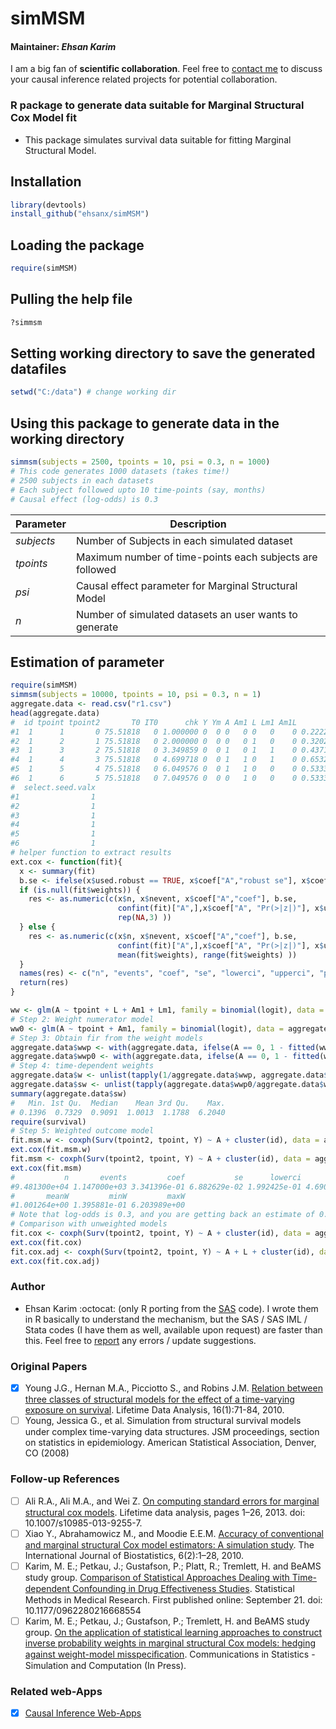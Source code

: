 # simMSM
#### Maintainer: *Ehsan Karim* 
I am a big fan of **scientific collaboration**. Feel free to [contact me](http://www.ehsankarim.com) to discuss your causal inference related projects for potential collaboration.
### R package to generate data suitable for Marginal Structural Cox Model fit
* This package simulates survival data suitable for fitting Marginal Structural Model.

## Installation
```R
library(devtools)
install_github("ehsanx/simMSM")
```

## Loading the package
```R
require(simMSM)
```

## Pulling the help file
```R
?simmsm
```

## Setting working directory to save the generated datafiles
```R
setwd("C:/data") # change working dir
```

## Using this package to generate data in the working directory
```R
simmsm(subjects = 2500, tpoints = 10, psi = 0.3, n = 1000)
# This code generates 1000 datasets (takes time!)
# 2500 subjects in each datasets
# Each subject followed upto 10 time-points (say, months)
# Causal effect (log-odds) is 0.3
```
|    **Parameter**    | **Description** |
|----------------|------------|
| *subjects*  | Number of Subjects in each simulated dataset |
| *tpoints*      | Maximum number of time-points each subjects are followed   |
| *psi* | Causal effect parameter for Marginal Structural Model  |
| *n* | Number of simulated datasets an user wants to generate  |

## Estimation of parameter

```R
require(simMSM)
simmsm(subjects = 10000, tpoints = 10, psi = 0.3, n = 1)
aggregate.data <- read.csv("r1.csv")
head(aggregate.data)
#  id tpoint tpoint2       T0 IT0      chk Y Ym A Am1 L Lm1 Am1L       pAt  T maxT        pL psi
#1  1      1       0 75.51818   0 1.000000 0  0 0   0 0   0    0 0.2222222 NA   10 0.3000000 0.3
#2  1      2       1 75.51818   0 2.000000 0  0 0   0 1   0    0 0.3202196 NA   10 0.3000000 0.3
#3  1      3       2 75.51818   0 3.349859 0  0 1   0 1   1    0 0.4371436 NA   10 0.3913043 0.3
#4  1      4       3 75.51818   0 4.699718 0  0 1   1 0   1    0 0.6532898 NA   10 0.2432432 0.3
#5  1      5       4 75.51818   0 6.049576 0  0 1   1 0   0    0 0.5333333 NA   10 0.1764706 0.3
#6  1      6       5 75.51818   0 7.049576 0  0 0   1 0   0    0 0.5333333 NA   10 0.1764706 0.3
#  select.seed.valx
#1                1
#2                1
#3                1
#4                1
#5                1
#6                1
# helper function to extract results
ext.cox <- function(fit){
  x <- summary(fit)
  b.se <- ifelse(x$used.robust == TRUE, x$coef["A","robust se"], x$coef["A","se(coef)"])
  if (is.null(fit$weights)) {
    res <- as.numeric(c(x$n, x$nevent, x$coef["A","coef"], b.se, 
                        confint(fit)["A",],x$coef["A", "Pr(>|z|)"], x$used.robust,
                        rep(NA,3) ))
  } else {
    res <- as.numeric(c(x$n, x$nevent, x$coef["A","coef"], b.se, 
                        confint(fit)["A",],x$coef["A", "Pr(>|z|)"], x$used.robust,
                        mean(fit$weights), range(fit$weights) ))
  }
  names(res) <- c("n", "events", "coef", "se", "lowerci", "upperci", "pval", "robust", "meanW", "minW", "maxW")
  return(res)
}

ww <- glm(A ~ tpoint + L + Am1 + Lm1, family = binomial(logit), data = aggregate.data)
# Step 2: Weight numerator model
ww0 <- glm(A ~ tpoint + Am1, family = binomial(logit), data = aggregate.data)
# Step 3: Obtain fir from the weight models
aggregate.data$wwp <- with(aggregate.data, ifelse(A == 0, 1 - fitted(ww), fitted(ww)))
aggregate.data$wwp0 <- with(aggregate.data, ifelse(A == 0, 1 - fitted(ww0),fitted(ww0)))
# Step 4: time-dependent weights
aggregate.data$w <- unlist(tapply(1/aggregate.data$wwp, aggregate.data$id, cumprod))
aggregate.data$sw <- unlist(tapply(aggregate.data$wwp0/aggregate.data$wwp, aggregate.data$id, cumprod))
summary(aggregate.data$sw)
#   Min. 1st Qu.  Median    Mean 3rd Qu.    Max. 
# 0.1396  0.7329  0.9091  1.0013  1.1788  6.2040 
require(survival)
# Step 5: Weighted outcome model
fit.msm.w <- coxph(Surv(tpoint2, tpoint, Y) ~ A + cluster(id), data = aggregate.data, weight = w, robust =TRUE)
ext.cox(fit.msm.w)
fit.msm <- coxph(Surv(tpoint2, tpoint, Y) ~ A + cluster(id), data = aggregate.data, weight = sw, robust =TRUE)
ext.cox(fit.msm)
#           n       events         coef           se      lowerci      upperci         pval       robust 
#9.481300e+04 1.147000e+03 3.341396e-01 6.882629e-02 1.992425e-01 4.690367e-01 1.204931e-06 1.000000e+00 
#       meanW         minW         maxW 
#1.001264e+00 1.395881e-01 6.203989e+00 
# Note that log-odds is 0.3, and you are getting back an estimate of 0.3341396
# Comparison with unweighted models
fit.cox <- coxph(Surv(tpoint2, tpoint, Y) ~ A + cluster(id), data = aggregate.data, robust =TRUE)
ext.cox(fit.cox)
fit.cox.adj <- coxph(Surv(tpoint2, tpoint, Y) ~ A + L + cluster(id), data = aggregate.data, robust =TRUE)
ext.cox(fit.cox.adj)
```

### Author 
* Ehsan Karim :octocat: (only R porting from the [SAS](https://cdn1.sph.harvard.edu/wp-content/uploads/sites/148/2012/10/simulate_snaftm.txt) code). I wrote them in R basically to understand the mechanism, but the SAS / SAS IML / Stata codes (I have them as well, available upon request) are faster than this. Feel free to [report](http://www.ehsankarim.com/) any errors / update suggestions. 

### Original Papers
- [x] Young J.G., Hernan M.A., Picciotto S., and Robins J.M. [Relation between three classes of structural models for the effect of a time-varying exposure on survival](http://link.springer.com/article/10.1007/s10985-009-9135-3). Lifetime Data Analysis, 16(1):71-84, 2010. 
- [ ] Young, Jessica G., et al. Simulation from structural survival models under complex time-varying data structures. JSM proceedings, section on statistics in epidemiology. American Statistical Association, Denver, CO (2008)

### Follow-up References
- [ ] Ali R.A., Ali M.A., and Wei Z. [On computing standard errors for marginal structural cox models](http://link.springer.com/article/10.1007%2Fs10985-013-9255-7). Lifetime data analysis, pages 1–26, 2013. doi: 10.1007/s10985-013-9255-7.
- [ ] Xiao Y., Abrahamowicz M., and Moodie E.E.M. [Accuracy of conventional and marginal structural Cox model estimators: A simulation study](http://www.degruyter.com/view/j/ijb.2010.6.2/ijb.2010.6.2.1208/ijb.2010.6.2.1208.xml?format=INT). The International Journal of Biostatistics, 6(2):1–28, 2010. 
- [ ] Karim, M. E.; Petkau, J.; Gustafson, P.; Platt, R.; Tremlett, H. and BeAMS study group. [Comparison of Statistical Approaches Dealing with Time-dependent Confounding in Drug Eﬀectiveness Studies](http://smm.sagepub.com/content/early/2016/09/21/0962280216668554.abstract). Statistical Methods in Medical Research. First published online: September 21. doi: 10.1177/0962280216668554
- [ ] Karim, M. E.; Petkau, J.; Gustafson, P.; Tremlett, H. and BeAMS study group. [On the application of statistical learning approaches to construct inverse probability weights in marginal structural Cox models: hedging against weight-model misspeciﬁcation](http://www.tandfonline.com/toc/lssp20/current). Communications in Statistics - Simulation and Computation (In Press).

### Related web-Apps
- [x] [Causal Inference Web-Apps](http://www.ehsankarim.com/software/webapps)
